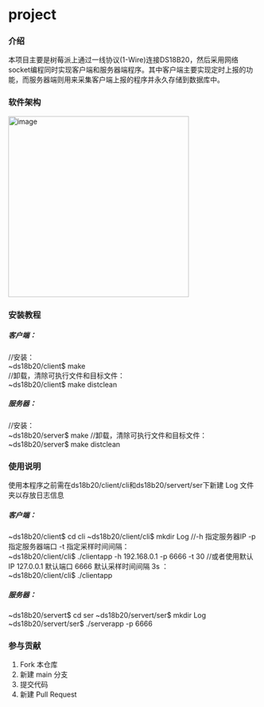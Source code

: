 # project

### 介绍
本项目主要是树莓派上通过一线协议(1-Wire)连接DS18B20，然后采用网络socket编程同时实现客户端和服务器端程序。其中客户端主要实现定时上报的功能，而服务器端则用来采集客户端上报的程序并永久存储到数据库中。

### 软件架构

<img width="363" alt="image" src="https://user-images.githubusercontent.com/130042891/235354330-d2acab1f-464d-40ae-b44a-64ea5dd81f90.png">


### 安装教程
##### 客户端：
//安装：  
~ds18b20/client$ make  
//卸载，清除可执行文件和目标文件：  
~ds18b20/client$ make distclean

##### 服务器：
//安装：  
~ds18b20/server$ make 
//卸载，清除可执行文件和目标文件：  
~ds18b20/server$ make distclean

### 使用说明
使用本程序之前需在ds18b20/client/cli和ds18b20/servert/ser下新建 Log 文件夹以存放日志信息
##### 客户端：
~ds18b20/client$ cd cli
~ds18b20/client/cli$ mkdir Log
//-h 指定服务器IP  -p 指定服务器端口  -t 指定采样时间间隔：  
~ds18b20/client/cli$ ./clientapp -h 192.168.0.1 -p 6666 -t 30
//或者使用默认IP 127.0.0.1  默认端口 6666  默认采样时间间隔 3s ：  
~ds18b20/client/cli$ ./clientapp


##### 服务器：
~ds18b20/servert$ cd ser
~ds18b20/servert/ser$ mkdir Log
~ds18b20/servert/ser$ ./serverapp -p 6666

### 参与贡献

1.  Fork 本仓库
2.  新建 main 分支
3.  提交代码
4.  新建 Pull Request



